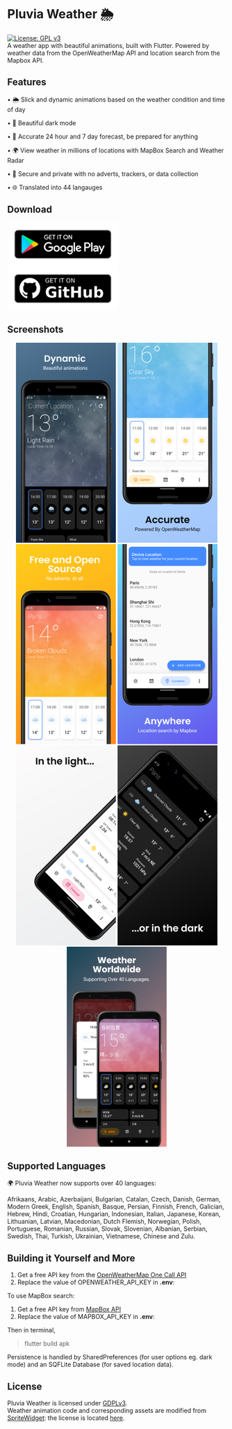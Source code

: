 # Pluvia Weather 🌦️

[![License: GPL v3](https://img.shields.io/badge/License-GPLv3-blue.svg)](https://www.gnu.org/licenses/gpl-3.0)
\
A weather app with beautiful animations, built with Flutter. Powered by weather data from the OpenWeatherMap API and location search from the Mapbox API.

## Features

• 🌦 Slick and dynamic animations based on the weather condition and time of day

• 🌙 Beautiful dark mode

• 📅 Accurate 24 hour and 7 day forecast, be prepared for anything

• 🌍 View weather in millions of locations with MapBox Search and Weather Radar

• 🛑 Secure and private with no adverts, trackers, or data collection

• 🌐 Translated into 44 langauges

## Download

<a href='https://play.google.com/store/apps/details?id=com.spicychair.weather'><img alt='Get it on Google Play' src='https://github.com/SpicyChair/pluvia_weather_flutter/blob/master/assets/badges/get-it-on-google-play.png' width="256"/></a>
<a href='https://github.com/SpicyChair/pluvia_weather_flutter/releases'><img alt='Get it on Github' src='https://github.com/SpicyChair/pluvia_weather_flutter/blob/master/assets/badges/get-it-on-github.png' width="256"/></a>

## Screenshots

<p align="center">
  <img src="https://github.com/SpicyChair/pluvia_weather_flutter/blob/master/screenshots/Google Pixel 3 5.5-inch Display (1080 x 2160) Screenshot 5.png" width="230">
  <img src="https://github.com/SpicyChair/pluvia_weather_flutter/blob/master/screenshots/Google Pixel 3 5.5-inch Display (1080 x 2160) Screenshot 1.png" width="230">
  <img src="https://github.com/SpicyChair/pluvia_weather_flutter/blob/master/screenshots/Google Pixel 3 5.5-inch Display (1080 x 2160) Screenshot 0.png" width="230">
  <img src="https://github.com/SpicyChair/pluvia_weather_flutter/blob/master/screenshots/Google Pixel 3 5.5-inch Display (1080 x 2160) Screenshot 4.png" width="230">
  <img src="https://github.com/SpicyChair/pluvia_weather_flutter/blob/master/screenshots/Google Pixel 3 5.5-inch Display (1080 x 2160) Screenshot 2.png" width="230">
  <img src="https://github.com/SpicyChair/pluvia_weather_flutter/blob/master/screenshots/Google Pixel 3 5.5-inch Display (1080 x 2160) Screenshot 3.png" width="230">
  <img src="https://github.com/SpicyChair/pluvia_weather_flutter/blob/master/screenshots/Google Pixel 3 5.5-inch Display (1080 x 2160) Screenshot 6.png" width="230">
</p>

## Supported Languages

🌍 Pluvia Weather now supports over 40 languages:

Afrikaans, Arabic, Azerbaijani, Bulgarian, Catalan, Czech, Danish, German, Modern Greek, English, Spanish, Basque, Persian, Finnish, French, Galician, Hebrew, Hindi, Croatian, Hungarian, Indonesian, Italian, Japanese, Korean, Lithuanian, Latvian, Macedonian, Dutch Flemish, Norwegian, Polish, Portuguese, Romanian, Russian, Slovak, Slovenian, Albanian, Serbian, Swedish, Thai, Turkish, Ukrainian, Vietnamese, Chinese and Zulu.

## Building it Yourself and More

1) Get a free API key from the [OpenWeatherMap One Call API](https://openweathermap.org/full-price#current)
2) Replace the value of OPENWEATHER_API_KEY in **.env**:

To use MapBox search:
1) Get a free API key from [MapBox API](https://account.mapbox.com/auth/signup/)
2) Replace the value of MAPBOX_API_KEY in **.env**:

Then in terminal,
> flutter build apk

Persistence is handled by SharedPreferences (for user options eg. dark mode) and an SQFLite Database (for saved location data).

## License

Pluvia Weather is licensed under [GDPLv3](https://github.com/SpicyChair/pluvia_weather_flutter/blob/master/LICENSE).
\
Weather animation code and corresponding assets are modified from [SpriteWidget](https://github.com/spritewidget/spritewidget/tree/master/examples/weather): the license is located [here](https://github.com/spritewidget/spritewidget/blob/master/LICENSE).
